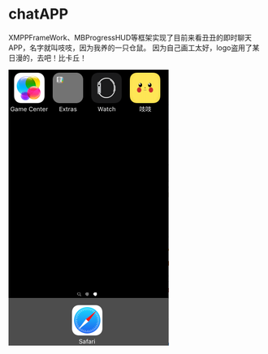 # chatAPP
XMPPFrameWork、MBProgressHUD等框架实现了目前来看丑丑的即时聊天APP，名字就叫吱吱，因为我养的一只仓鼠。
因为自己画工太好，logo盗用了某日漫的，去吧！比卡丘！

![](https://github.com/godDavid/photo/blob/master/屏幕快照%202016-06-26%20下午4.57.02.png)
